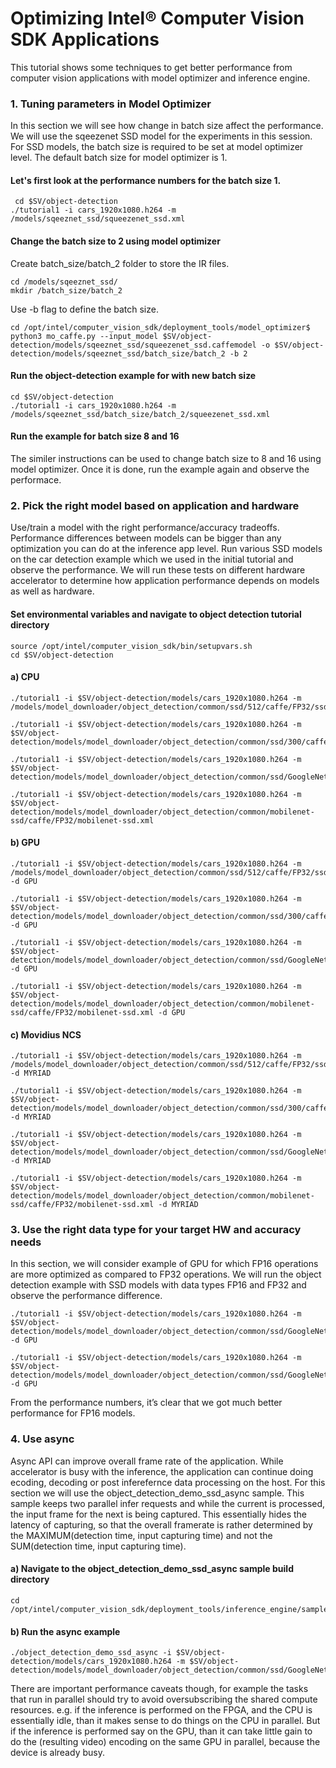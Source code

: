 # Optimizing Intel® Computer Vision SDK Applications
This tutorial shows some techniques to get better performance from computer vision applications with model optimizer and inference engine. 


### 1. Tuning parameters in Model Optimizer
In this section we will see how change in batch size affect the performance. We will use the sqeezenet SSD model for the experiments in this session.  
For SSD models, the batch size is required to be set at model optimizer level. The default batch size for model optimizer is 1. 

#### Let's first look at the performance numbers for the batch size 1. 

	 cd $SV/object-detection
	./tutorial1 -i cars_1920x1080.h264 -m /models/sqeeznet_ssd/squeezenet_ssd.xml


#### Change the batch size to 2 using model optimizer
 Create batch_size/batch_2 folder to store the IR files. 
 
 	cd /models/sqeeznet_ssd/
 	mkdir /batch_size/batch_2
	
Use -b flag to define the batch size.

	cd /opt/intel/computer_vision_sdk/deployment_tools/model_optimizer$  
	python3 mo_caffe.py --input_model $SV/object-detection/models/sqeeznet_ssd/squeezenet_ssd.caffemodel -o $SV/object-detection/models/sqeeznet_ssd/batch_size/batch_2 -b 2

#### Run the object-detection example for with new batch size

	cd $SV/object-detection
	./tutorial1 -i cars_1920x1080.h264 -m /models/sqeeznet_ssd/batch_size/batch_2/squeezenet_ssd.xml

#### Run the example for batch size 8 and 16
The similer instructions can be used to change batch size to 8 and 16 using model optimizer. Once it is done, run the example again and observe the performace. 


### 2. Pick the right model based on application and hardware
Use/train a model with the right performance/accuracy tradeoffs. Performance differences between models can be bigger than any optimization you can do at the inference app level.
Run various SSD models on the car detection example which we used in the initial tutorial and observe the performance. We will run these tests on different hardware accelerator to determine how application performance depends on models as well as hardware. 

#### Set environmental variables and navigate to object detection tutorial directory

	source /opt/intel/computer_vision_sdk/bin/setupvars.sh
	cd $SV/object-detection

#### a) CPU
 
	./tutorial1 -i $SV/object-detection/models/cars_1920x1080.h264 -m /models/model_downloader/object_detection/common/ssd/512/caffe/FP32/ssd512.xml
	
	./tutorial1 -i $SV/object-detection/models/cars_1920x1080.h264 -m $SV/object-detection/models/model_downloader/object_detection/common/ssd/300/caffe/FP32/ssd300.xml
	
	./tutorial1 -i $SV/object-detection/models/cars_1920x1080.h264 -m $SV/object-detection/models/model_downloader/object_detection/common/ssd/GoogleNet/SSD_GoogleNet_v2_fp32.xml
	
	./tutorial1 -i $SV/object-detection/models/cars_1920x1080.h264 -m $SV/object-detection/models/model_downloader/object_detection/common/mobilenet-ssd/caffe/FP32/mobilenet-ssd.xml

#### b) GPU
 
	./tutorial1 -i $SV/object-detection/models/cars_1920x1080.h264 -m /models/model_downloader/object_detection/common/ssd/512/caffe/FP32/ssd512.xml -d GPU
	
	./tutorial1 -i $SV/object-detection/models/cars_1920x1080.h264 -m $SV/object-detection/models/model_downloader/object_detection/common/ssd/300/caffe/FP32/ssd300.xml -d GPU
	
	./tutorial1 -i $SV/object-detection/models/cars_1920x1080.h264 -m $SV/object-detection/models/model_downloader/object_detection/common/ssd/GoogleNet/SSD_GoogleNet_v2_fp32.xml -d GPU
	
	./tutorial1 -i $SV/object-detection/models/cars_1920x1080.h264 -m $SV/object-detection/models/model_downloader/object_detection/common/mobilenet-ssd/caffe/FP32/mobilenet-ssd.xml -d GPU


#### c) Movidius NCS

	./tutorial1 -i $SV/object-detection/models/cars_1920x1080.h264 -m /models/model_downloader/object_detection/common/ssd/512/caffe/FP32/ssd512.xml -d MYRIAD
	
	./tutorial1 -i $SV/object-detection/models/cars_1920x1080.h264 -m $SV/object-detection/models/model_downloader/object_detection/common/ssd/300/caffe/FP32/ssd300.xml -d MYRIAD
	
	./tutorial1 -i $SV/object-detection/models/cars_1920x1080.h264 -m $SV/object-detection/models/model_downloader/object_detection/common/ssd/GoogleNet/SSD_GoogleNet_v2_fp32.xml -d MYRIAD
	
	./tutorial1 -i $SV/object-detection/models/cars_1920x1080.h264 -m $SV/object-detection/models/model_downloader/object_detection/common/mobilenet-ssd/caffe/FP32/mobilenet-ssd.xml -d MYRIAD

### 3. Use the right data type for your target HW and accuracy needs
In this section, we will consider example of GPU for which FP16 operations are more optimized as compared to FP32 operations. We will run the object detection example with SSD models with data types FP16 and FP32 and observe the performance difference. 

	./tutorial1 -i $SV/object-detection/models/cars_1920x1080.h264 -m $SV/object-detection/models/model_downloader/object_detection/common/ssd/GoogleNet/SSD_GoogleNet_v2_fp32.xml -d GPU 
	
	./tutorial1 -i $SV/object-detection/models/cars_1920x1080.h264 -m $SV/object-detection/models/model_downloader/object_detection/common/ssd/GoogleNet/SSD_GoogleNet_v2_fp16.xml -d GPU

From the performance numbers, it’s clear that we got much better performance for FP16 models. 


### 4. Use async
Async API can improve overall frame rate of the application. While accelerator is busy with the inference, the application can continue doing ecoding, decoding or post inferefernce data processing on the host. For this section we will use the object_detection_demo_ssd_async sample. This sample keeps two parallel infer requests and while the current is processed, the input frame for the next is being captured. This essentially hides the latency of capturing, so that the overall framerate is rather determined by the MAXIMUM(detection time, input capturing time) and not the SUM(detection time, input capturing time).
#### a) Navigate to the object_detection_demo_ssd_async sample build directory

    cd /opt/intel/computer_vision_sdk/deployment_tools/inference_engine/samples/build/intel64/Release
    
#### b) Run the async example

    ./object_detection_demo_ssd_async -i $SV/object-detection/models/cars_1920x1080.h264 -m $SV/object-detection/models/model_downloader/object_detection/common/ssd/GoogleNet/SSD_GoogleNet_v2_fp32.xml 

There are important performance caveats though, for example the tasks that run in parallel should try to avoid oversubscribing the shared compute resources. e.g. if the inference is performed on the FPGA, and the CPU is essentially idle, than it makes sense to do things on the CPU in parallel. But if the inference is performed say on the GPU, than it can take little gain to do the (resulting video) encoding on the same GPU in parallel, because the device is already busy.





